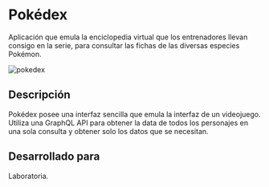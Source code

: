 # Pokédex
 Aplicación que emula la enciclopedia virtual que los entrenadores llevan consigo en la serie, para consultar las fichas de las diversas especies Pokémon. 

 ![pokedex](https://user-images.githubusercontent.com/32860789/38184249-154e1c4a-360c-11e8-92da-256e256165ea.png)

 
## Descripción
Pokédex posee una interfaz sencilla que emula la interfaz de un videojuego. Utiliza una GraphQL API para obtener la data de todos los personajes en una sola consulta y obtener solo los datos que se necesitan.

## Desarrollado para
Laboratoria.
